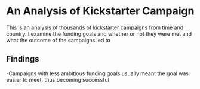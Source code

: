 # An Analysis of Kickstarter Campaign
This is an analysis of thousands of kickstarter campaigns from time and country. I examine the funding goals and whether or not they were met and what the outcome of the campaigns led to
## Findings
-Campaigns with less ambitious funding goals usually meant the goal was easier to meet, thus becoming successful

